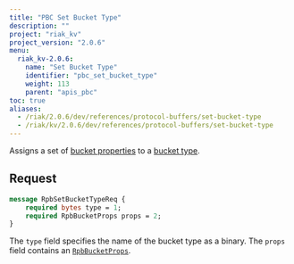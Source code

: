 ```yaml
---
title: "PBC Set Bucket Type"
description: ""
project: "riak_kv"
project_version: "2.0.6"
menu:
  riak_kv-2.0.6:
    name: "Set Bucket Type"
    identifier: "pbc_set_bucket_type"
    weight: 113
    parent: "apis_pbc"
toc: true
aliases:
  - /riak/2.0.6/dev/references/protocol-buffers/set-bucket-type
  - /riak/kv/2.0.6/dev/references/protocol-buffers/set-bucket-type
---
```


Assigns a set of [bucket properties](/riak/kv/2.0.6/developing/api/protocol-buffers/set-bucket-props) to a
[bucket type](/riak/kv/2.0.6/developing/usage/bucket-types).

## Request

```protobuf
message RpbSetBucketTypeReq {
    required bytes type = 1;
    required RpbBucketProps props = 2;
}
```

The `type` field specifies the name of the bucket type as a binary. The
`props` field contains an [`RpbBucketProps`](/riak/kv/2.0.6/developing/api/protocol-buffers/get-bucket-props).
